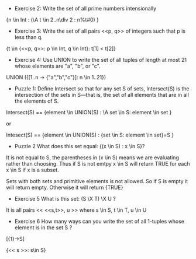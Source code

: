 - Exercise 2: Write the set of all prime numbers intensionally

{n \in Int : (\A t \in 2..n\div 2 : n%t#0) }

- Exercise 3: Write the set of all pairs <<p, q>> of integers such that p is less than q.

{t \in {<<p, q>>: p \in Int, q \in Int}: t[1] < t[2]}

- Exercise 4: Use UNION to write the set of all tuples of length at most 21 whose elements are "a", "b", or "c".

UNION ({[1..n -> {"a","b","c"}]: n \in 1..21})

- Puzzle 1: Define Intersect so that for any set S of sets, Intersect(S) is the intersection of the sets in S—that is, the set of all elements that are in all the elements of S.

Intersect(S) == {element \in UNION(S) : \A set \in S: element \in set } 

or

Intesect(S) == {element \in UNION(S) : {set \in S: element \in set}=S } 

- Puzzle 2   What does this set equal: {(x \in S) : x \in S}?

It is not equal to S, the parentheses in (x \in S) means we are evaluating rather than choosing. Thus if S is not emtpy x \in S will return TRUE for each x \in S if x is a subset.

Sets with both sets and primitive elements is not allowed.
So if S is empty it will return empty.
Otherwise it will return {TRUE}

- Exercise 5   What is this set: (S \X T) \X U ?

It is all pairs << <<s,t>>, u  >> where s \in S, t \in T, u \in U

- Exercise 6   How many ways can you write the set of all 1-tuples whose element is in the set S ?
   
[{1}->S]

{\<\< s >>: s\in S}
